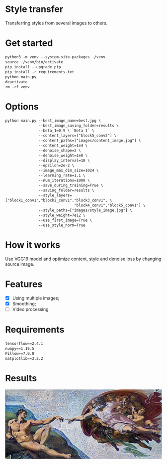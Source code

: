 # Style transfer
Transferring styles from several images to others.

# Get started
```
python3 -m venv --system-site-packages ./venv
source ./venv/bin/activate
pip install --upgrade pip
pip install -r requirements.txt
python main.py
deactivate
rm -rf venv
```

# Options
```
python main.py --best_image_name=best.jpg \
               --best_image_saving_folder=results \
               --beta_1=0.9 \ `Beta 1` \
               --content_layers=["block5_conv2"] \
               --content_paths=["images/content_image.jpg"] \
               --content_weight=1e4 \
               --denoise_shape=2 \
               --denoise_weight=1e0 \
               --display_interval=10 \
               --epsilon=2e-2 \
               --image_max_dim_size=1024 \
               --learning_rate=1.1 \
               --num_iterations=1000 \
               --save_during_training=True \
               --saving_folder=results \
               --style_layers=["block1_conv1","block2_conv1","block3_conv1", \ 
                               "block4_conv1","block5_conv1"] \
               --style_paths=["images/style_image.jpg"] \
               --style_weight=7e12 \
               --use_first_image=True \
               --use_style_norm=True
```

# How it works
Use VGG19 model and optimize content, style and denoise loss by changing source image.

# Features
- [x] Using multiple images;
- [x] Smoothing;
- [ ] Video processing.

# Requirements
```
tensorflow==2.4.1
numpy==1.19.5
Pillow==7.0.0
matplotlib==3.2.2
```

# Results
![](results/best.jpg)
